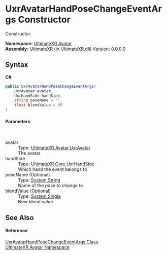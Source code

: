 # UxrAvatarHandPoseChangeEventArgs Constructor 
 

Constructor.

**Namespace:**&nbsp;<a href="N_UltimateXR_Avatar">UltimateXR.Avatar</a><br />**Assembly:**&nbsp;UltimateXR (in UltimateXR.dll) Version: 0.0.0.0

## Syntax

**C#**<br />
``` C#
public UxrAvatarHandPoseChangeEventArgs(
	UxrAvatar avatar,
	UxrHandSide handSide,
	string poseName = "",
	float blendValue = 0f
)
```


#### Parameters
&nbsp;<dl><dt>avatar</dt><dd>Type: <a href="T_UltimateXR_Avatar_UxrAvatar">UltimateXR.Avatar.UxrAvatar</a><br />The avatar</dd><dt>handSide</dt><dd>Type: <a href="T_UltimateXR_Core_UxrHandSide">UltimateXR.Core.UxrHandSide</a><br />Which hand the event belongs to</dd><dt>poseName (Optional)</dt><dd>Type: <a href="https://docs.microsoft.com/dotnet/api/system.string" target="_blank" rel="noopener noreferrer">System.String</a><br />Name of the pose to change to</dd><dt>blendValue (Optional)</dt><dd>Type: <a href="https://docs.microsoft.com/dotnet/api/system.single" target="_blank" rel="noopener noreferrer">System.Single</a><br />New blend value</dd></dl>

## See Also


#### Reference
<a href="T_UltimateXR_Avatar_UxrAvatarHandPoseChangeEventArgs">UxrAvatarHandPoseChangeEventArgs Class</a><br /><a href="N_UltimateXR_Avatar">UltimateXR.Avatar Namespace</a><br />